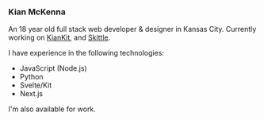 ### Kian McKenna

An 18 year old full stack web developer & designer in Kansas City. Currently working on [KianKit](https://kit.fromkian.com), and [Skittle](https://github.com/cowboycodr/skittle).

I have experience in the following technologies:
- JavaScript (Node.js)
- Python
- Svelte/Kit
- Next.js

I'm also available for work.
